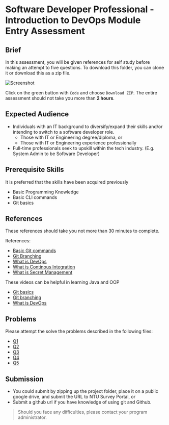 # Software Developer Professional - Introduction to DevOps Module Entry Assessment

## Brief

In this assessment, you will be given references for self study before making an attempt to five questions. To download this folder, you can clone it or download this as a zip file. 

![Screenshot](/assets/screenshot-code.png)

Click on the green button with `Code` and choose `Download ZIP`. The entire assessment should not take you more than **2 hours**.

## Expected Audience

- Individuals with an IT background to diversify/expand their skills and/or intending to switch to a software developer role.
    - Those with IT or Engineering degree/diploma, or
    - Those with IT or Engineering experience professionally
- Full-time professionals seek to upskill within the tech industry. (E.g. System Admin to be Software Developer)

## Prerequisite Skills

It is preferred that the skills have been acquired previously
- Basic Programming Knowledge 
- Basic CLI commands
- Git basics

## References

These references should take you not more than 30 minutes to complete.

References:
- [Basic Git commands](https://www.atlassian.com/git/tutorials/saving-changes)
- [Git Branching](https://www.atlassian.com/git/tutorials/using-branches)
- [What is DevOps](https://www.atlassian.com/devops)
- [What is Continous Integration](https://www.atlassian.com/continuous-delivery/continuous-integration)
- [What is Secret Management](https://www.cyberark.com/what-is/secrets-management/)

These videos can be helpful in learning Java and OOP
- [Git basics](https://www.youtube.com/watch?v=USjZcfj8yxE)
- [Git branching](https://www.youtube.com/watch?v=QV0kVNvkMxc)
- [What is DevOps](https://www.youtube.com/watch?v=Xrgk023l4lI&t=12s)

## Problems

Please attempt the solve the problems described in the following files:
- [Q1](./src/q1.md)
- [Q2](./src/q2.md)
- [Q3](./src/q3.md)
- [Q4](./src/q4.md)
- [Q5](./src/q5.md)

## Submission

- You could submit by zipping up the project folder, place it on a public google drive, and submit the URL to NTU Survey Portal, or
- Submit a github url if you have knowledge of using git and Github.

> Should you face any difficulties, please contact your program administrator.
